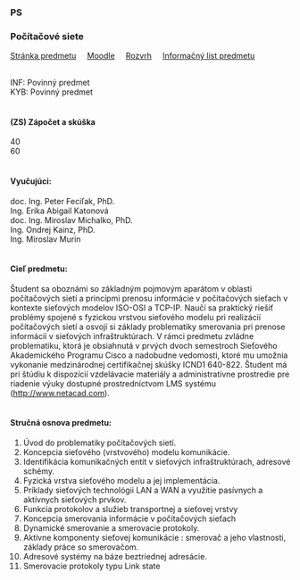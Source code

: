 ### PS
### Počítačové siete

[Stránka predmetu](https://cnl.sk/pcs/)&nbsp;&nbsp;&nbsp;&nbsp;
[Moodle](https://moodle.fei.tuke.sk/enrol/index.php?id=17)&nbsp;&nbsp;&nbsp;&nbsp;
[Rozvrh](https://maisportal.tuke.sk/portal/rozvrhy.mais)&nbsp;&nbsp;&nbsp;&nbsp;
[Informačný list predmetu](https://maisportal.tuke.sk/portal/tlacPredmetuOSP.mais?predmetId=52655790&lang=sk)&nbsp;&nbsp;&nbsp;&nbsp;
<br>
<br>

INF: Povinný predmet <br>
KYB: Povinný predmet <br>
<br>

#### (ZS) Zápočet a skúška
<div class="points-bar">
  <div class="points zapocet" style="width: 40%">40</div>
  <div class="points skuska" style="width: 60%">60</div>
</div>
<br>

#### Vyučujúci:
doc. Ing. Peter Feciľak, PhD.<br>
Ing. Erika Abigail Katonová<br>
doc. Ing. Miroslav Michalko, PhD.<br>
Ing. Ondrej Kainz, PhD.<br>
Ing. Miroslav Murin
<br>
<br>

#### Cieľ predmetu:
Študent sa oboznámi so základným pojmovým aparátom v oblasti počítačových sietí a princípmi prenosu informácie v počítačových sieťach v kontexte sieťových modelov ISO-OSI a TCP-IP. Naučí sa praktický riešiť problémy spojené s fyzickou vrstvou sieťového modelu pri realizácií počítačových sietí a osvojí si základy problematiky smerovania pri prenose informácií v sieťových infraštruktúrach. V rámci predmetu zvládne problematiku, ktorá je obsiahnutá v prvých dvoch semestroch Sieťového Akademického Programu Cisco a nadobudne vedomosti, ktoré mu umožnia vykonanie medzinárodnej certifikačnej skúšky ICND1 640-822.
Študent má pri štúdiu k dispozícií vzdelávacie materiály a administratívne prostredie pre riadenie výuky dostupné prostredníctvom LMS systému (http://www.netacad.com).
<br>
<br>

#### Stručná osnova predmetu:
1. Úvod do problematiky počítačových sietí.
2. Koncepcia sieťového (vrstvového) modelu komunikácie.
3. Identifikácia komunikačných entít v sieťových infraštruktúrach, adresové schémy.
4. Fyzická vrstva sieťového modelu a jej implementácia.
5. Príklady sieťových technológii LAN a WAN a využitie pasívnych a aktívnych sieťových prvkov.
6. Funkcia protokolov a služieb transportnej a sieťovej vrstvy
7. Koncepcia smerovania informácie v počítačových sieťach
8. Dynamické smerovanie a smerovacie protokoly.
9. Aktívne komponenty sieťovej komunikácie : smerovač a jeho vlastnosti, základy práce so smerovačom.
10. Adresové systémy na báze beztriednej adresácie.
11. Smerovacie protokoly typu Link state